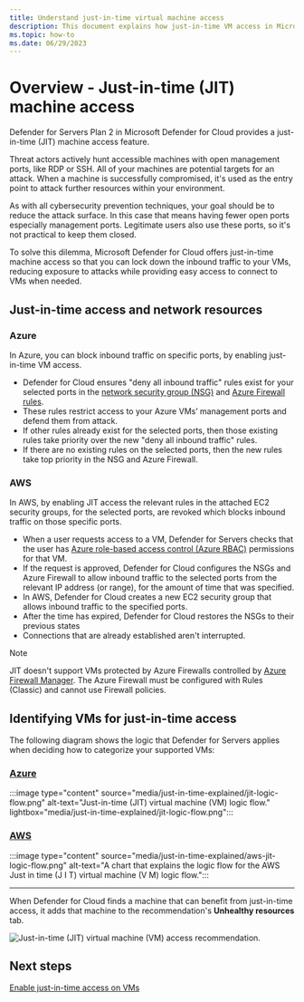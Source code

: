 ```yaml
---
title: Understand just-in-time virtual machine access
description: This document explains how just-in-time VM access in Microsoft Defender for Cloud helps you control access to your Azure virtual machines
ms.topic: how-to
ms.date: 06/29/2023
---
```


# Overview - Just-in-time (JIT) machine access

Defender for Servers Plan 2 in Microsoft Defender for Cloud provides a just-in-time (JIT) machine access feature.

Threat actors actively hunt accessible machines with open management ports, like RDP or SSH. All of your machines are potential targets for an attack. When a machine is successfully compromised, it's used as the entry point to attack further resources within your environment.

As with all cybersecurity prevention techniques, your goal should be to reduce the attack surface. In this case that means having fewer open ports especially management ports. Legitimate users also use these ports, so it's not practical to keep them closed.

To solve this dilemma, Microsoft Defender for Cloud offers just-in-time machine access so that you can lock down the inbound traffic to your VMs, reducing exposure to attacks while providing easy access to connect to VMs when needed.


## Just-in-time access and network resources 

### Azure

In Azure, you can block inbound traffic on specific ports, by enabling just-in-time VM access. 

- Defender for Cloud ensures "deny all inbound traffic" rules exist for your selected ports in the [network security group (NSG)](/azure/virtual-network/network-security-groups-overview.#security-rules) and [Azure Firewall rules](/azure/firewall/rule-processing).
- These rules restrict access to your Azure VMs’ management ports and defend them from attack.
- If other rules already exist for the selected ports, then those existing rules take priority over the new "deny all inbound traffic" rules.
- If there are no existing rules on the selected ports, then the new rules take top priority in the NSG and Azure Firewall.

### AWS

In AWS, by enabling JIT access the relevant rules in the attached EC2 security groups, for the selected ports, are revoked which blocks inbound traffic on those specific ports.

- When a user requests access to a VM, Defender for Servers checks that the user has [Azure role-based access control (Azure RBAC)](/azure/role-based-access-control/role-assignments-portal) permissions for that VM.
- If the request is approved, Defender for Cloud configures the NSGs and Azure Firewall to allow inbound traffic to the selected ports from the relevant IP address (or range), for the amount of time that was specified.
- In AWS, Defender for Cloud creates a new EC2 security group that allows inbound traffic to the specified ports.
- After the time has expired, Defender for Cloud restores the NSGs to their previous states
- Connections that are already established aren't interrupted.

> [!NOTE]
> JIT doesn't support VMs protected by Azure Firewalls controlled by [Azure Firewall Manager](/azure/firewall-manager/overview).  The Azure Firewall must be configured with Rules (Classic) and cannot use Firewall policies.

## Identifying VMs for just-in-time access

The following diagram shows the logic that Defender for Servers applies when deciding how to categorize your supported VMs:

### [**Azure**](#tab/defender-for-container-arch-aks)

:::image type="content" source="media/just-in-time-explained/jit-logic-flow.png" alt-text="Just-in-time (JIT) virtual machine (VM) logic flow." lightbox="media/just-in-time-explained/jit-logic-flow.png":::

### [**AWS**](#tab/defender-for-container-arch-eks)

:::image type="content" source="media/just-in-time-explained/aws-jit-logic-flow.png" alt-text="A chart that explains the logic flow for the AWS Just in time (J I T) virtual machine (V M) logic flow.":::

---

When Defender for Cloud finds a machine that can benefit from just-in-time access, it adds that machine to the recommendation's **Unhealthy resources** tab.

![Just-in-time (JIT) virtual machine (VM) access recommendation.](./media/just-in-time-explained/unhealthy-resources.png)

## Next steps

[Enable just-in-time access on VMs](just-in-time-access-usage.yml)

